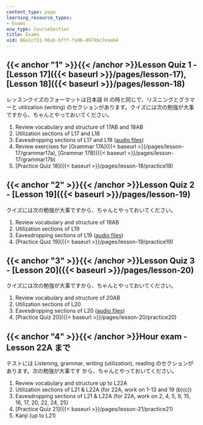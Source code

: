 ```yaml
---
content_type: page
learning_resource_types:
- Exams
ocw_type: CourseSection
title: Exams
uid: 86e1cf31-96ab-bfff-fa96-0974bc7eaab4
---
```


{{< anchor "1" >}}{{< /anchor >}}Lesson Quiz 1 - [Lesson 17]({{< baseurl >}}/pages/lesson-17), [Lesson 18]({{< baseurl >}}/pages/lesson-18)
-------------------------------------------------------------------------------------------------------------------------------------------

レッスンクイズのフォーマットは日本語 III の時と同じで、リスニングとグラマーと utilization (writing) のセクションがあります。クイズには次の勉強が大事ですから、ちゃんとやっておいてください。

1.  Review vocabulary and structure of 17AB and 18AB
2.  Utilization sections of L17 and L18
3.  Eavesdropping sections of L17 and L18 ([audio files](http://languagelab.it.ohio-state.edu/))
4.  Review exercises for [Grammar 17A]({{< baseurl >}}/pages/lesson-17/grammar17a), [Grammar 17B]({{< baseurl >}}/pages/lesson-17/grammar17b)
5.  [Practice Quiz 18]({{< baseurl >}}/pages/lesson-18/practice18)

{{< anchor "2" >}}{{< /anchor >}}Lesson Quiz 2 - [Lesson 19]({{< baseurl >}}/pages/lesson-19)
---------------------------------------------------------------------------------------------

クイズには次の勉強が大事ですから、ちゃんとやっておいてください。

1.  Review vocabulary and structure of 19AB
2.  Utilization sections of L19
3.  Eavesdropping sections of L19 ([audio files](http://languagelab.it.ohio-state.edu/))
4.  [Practice Quiz 19]({{< baseurl >}}/pages/lesson-19/practice19)

{{< anchor "3" >}}{{< /anchor >}}Lesson Quiz 3 - [Lesson 20]({{< baseurl >}}/pages/lesson-20)
---------------------------------------------------------------------------------------------

クイズには次の勉強が大事ですから、ちゃんとやっておいてください。

1.  Review vocabulary and structure of 20AB
2.  Utilization sections of L20
3.  Eavesdropping sections of L20 ([audio files](http://languagelab.it.ohio-state.edu/))
4.  [Practice Quiz 20]({{< baseurl >}}/pages/lesson-20/practice20)

{{< anchor "4" >}}{{< /anchor >}}Hour exam - Lesson 22A まで
----------------------------------------------------------

テストには Listening, grammar, writing (utilization), reading のセクションがあります。次の勉強が大事です から、ちゃんとやっておいてください。

1.  Review vocabulary and structure up to L22A
2.  Utilization sections of L21 & L22A (for 22A, work on 1-13 and 19 (b)(c))
3.  Eavesdropping sections of L21 & L22A (for 22A, work on 2, 4, 5, 9, 15, 16, 17, 20, 22, 24, 25)
4.  [Practice Quiz 21]({{< baseurl >}}/pages/lesson-21/practice21)
5.  Kanji (up to L21)